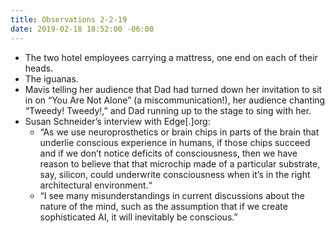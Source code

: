 ```yaml
---
title: Observations 2-2-19
date: 2019-02-18 18:52:00 -06:00
---
```


- The two hotel employees carrying a mattress, one end on each of their heads.
- The iguanas.
- Mavis telling her audience that Dad had turned down her invitation to sit in on “You Are Not Alone” (a miscommunication!), her audience chanting “Tweedy! Tweedy!,” and Dad running up to the stage to sing with her.
- Susan Schneider’s interview with Edge[.]org:
	- “As we use neuroprosthetics or brain chips in parts of the brain that underlie conscious experience in humans, if those chips succeed and if we don’t notice deficits of consciousness, then we have reason to believe that that microchip made of a particular substrate, say, silicon, could underwrite consciousness when it’s in the right architectural environment.“
	- “I see many misunderstandings in current discussions about the nature of the mind, such as the assumption that if we create sophisticated AI, it will inevitably be conscious.”
